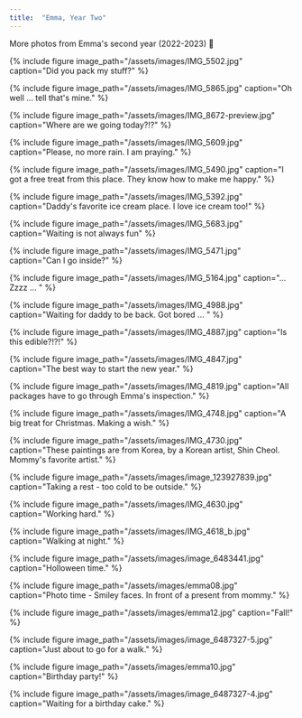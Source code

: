 ```yaml
---
title:  "Emma, Year Two"
---
```


More photos from Emma's second year (2022-2023) :feet:

{% include figure image_path="/assets/images/IMG_5502.jpg" caption="Did you pack my stuff?" %}
<!-- ,  -->

{% include figure image_path="/assets/images/IMG_5865.jpg" caption="Oh well ... tell that's mine." %}
<!-- ,  -->

{% include figure image_path="/assets/images/IMG_8672-preview.jpg" caption="Where are we going today?!?" %}
<!-- ,  -->

{% include figure image_path="/assets/images/IMG_5609.jpg" caption="Please, no more rain. I am praying." %}
<!-- ,  -->

{% include figure image_path="/assets/images/IMG_5490.jpg" caption="I got a free treat from this place. They know how to make me happy." %}
<!-- 2023/3/5,  -->

{% include figure image_path="/assets/images/IMG_5392.jpg" caption="Daddy's favorite ice cream place. I love ice cream too!" %}
<!-- 2023/3/5,  -->

{% include figure image_path="/assets/images/IMG_5683.jpg" caption="Waiting is not always fun" %}
<!-- 2023/3/26,  -->

{% include figure image_path="/assets/images/IMG_5471.jpg" caption="Can I go inside?" %}
<!-- 2023/3/5,  -->

{% include figure image_path="/assets/images/IMG_5164.jpg" caption="... Zzzz ... " %}
<!-- 2023/2/4,  -->

{% include figure image_path="/assets/images/IMG_4988.jpg" caption="Waiting for daddy to be back. Got bored ... " %}
<!-- 2023/1/12,  -->

{% include figure image_path="/assets/images/IMG_4887.jpg" caption="Is this edible?!?!" %}
<!-- 2023/1/4,  -->

{% include figure image_path="/assets/images/IMG_4847.jpg" caption="The best way to start the new year." %}
<!-- 2023/1/1,  -->

{% include figure image_path="/assets/images/IMG_4819.jpg" caption="All packages have to go through Emma's inspection." %}
<!-- 2022/12/30,  -->

{% include figure image_path="/assets/images/IMG_4748.jpg" caption="A big treat for Christmas. Making a wish." %}
<!-- 2022/12/23,  -->

{% include figure image_path="/assets/images/IMG_4730.jpg" caption="These paintings are from Korea, by a Korean artist, Shin Cheol. Mommy's favorite artist." %}
<!-- 2022/12/23,  -->

<!--
{% include figure image_path="/assets/images/IMG_4686.jpg" caption="New pictures arrived!" %} 
 2022/12/22,  -->

{% include figure image_path="/assets/images/image_123927839.jpg" caption="Taking a rest - too cold to be outside." %} 
<!-- 2022/12/21,  -->

{% include figure image_path="/assets/images/IMG_4630.jpg" caption="Working hard." %} 
<!-- 2022/12/19,  -->

{% include figure image_path="/assets/images/IMG_4618_b.jpg" caption="Walking at night." %} 
<!-- 2022/12/19,  -->

<!--
{% include figure image_path="/assets/images/emma05.jpg" caption="Is this mine?" %}
 2022/11/6,  -->

{% include figure image_path="/assets/images/image_6483441.jpg" caption="Holloween time." %}
<!-- 2022/10/28,  -->

{% include figure image_path="/assets/images/emma08.jpg" caption="Photo time - Smiley faces. In front of a present from mommy." %}
<!-- 2022/10/26,  -->

{% include figure image_path="/assets/images/emma12.jpg" caption="Fall!" %}
<!-- 2022/10/22,  -->

{% include figure image_path="/assets/images/image_6487327-5.jpg" caption="Just about to go for a walk." %}
<!-- 2022/10/8,  -->

{% include figure image_path="/assets/images/emma10.jpg" caption="Birthday party!" %}
<!-- 2022/9/30,  -->

{% include figure image_path="/assets/images/image_6487327-4.jpg" caption="Waiting for a birthday cake." %}
<!-- 2022/9/30,  -->
